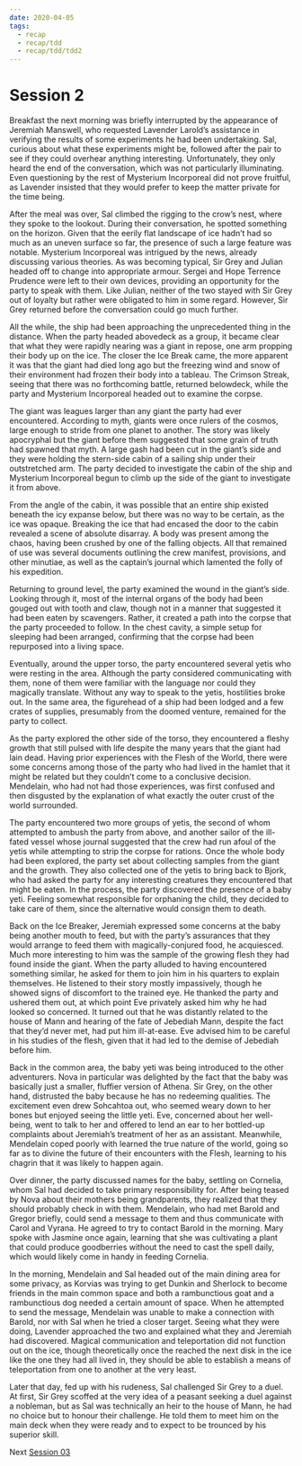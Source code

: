 ```yaml
---
date: 2020-04-05
tags:
  - recap
  - recap/tdd
  - recap/tdd/tdd2
---
```

# Session 2

Breakfast the next morning was briefly interrupted by the appearance of Jeremiah Manswell, who requested Lavender Larold’s assistance in verifying the results of some experiments he had been undertaking. Sal, curious about what these experiments might be, followed after the pair to see if they could overhear anything interesting. Unfortunately, they only heard the end of the conversation, which was not particularly illuminating. Even questioning by the rest of Mysterium Incorporeal did not prove fruitful, as Lavender insisted that they would prefer to keep the matter private for the time being.

After the meal was over, Sal climbed the rigging to the crow’s nest, where they spoke to the lookout. During their conversation, he spotted something on the horizon. Given that the eerily flat landscape of ice hadn’t had so much as an uneven surface so far, the presence of such a large feature was notable. Mysterium Incorporeal was intrigued by the news, already discussing various theories. As was becoming typical, Sir Grey and Julian headed off to change into appropriate armour. Sergei and Hope Terrence Prudence were left to their own devices, providing an opportunity for the party to speak with them. Like Julian, neither of the two stayed with Sir Grey out of loyalty but rather were obligated to him in some regard. However, Sir Grey returned before the conversation could go much further.

All the while, the ship had been approaching the unprecedented thing in the distance. When the party headed abovedeck as a group, it became clear that what they were rapidly nearing was a giant in repose, one arm propping their body up on the ice. The closer the Ice Break came, the more apparent it was that the giant had died long ago but the freezing wind and snow of their environment had frozen their body into a tableau. The Crimson Streak, seeing that there was no forthcoming battle, returned belowdeck, while the party and Mysterium Incorporeal headed out to examine the corpse.

The giant was leagues larger than any giant the party had ever encountered. According to myth, giants were once rulers of the cosmos, large enough to stride from one planet to another. The story was likely apocryphal but the giant before them suggested that some grain of truth had spawned that myth. A large gash had been cut in the giant’s side and they were holding the stern-side cabin of a sailing ship under their outstretched arm. The party decided to investigate the cabin of the ship and Mysterium Incorporeal begun to climb up the side of the giant to investigate it from above.

From the angle of the cabin, it was possible that an entire ship existed beneath the icy expanse below, but there was no way to be certain, as the ice was opaque. Breaking the ice that had encased the door to the cabin revealed a scene of absolute disarray. A body was present among the chaos, having been crushed by one of the falling objects. All that remained of use was several documents outlining the crew manifest, provisions, and other minutiae, as well as the captain’s journal which lamented the folly of his expedition.

Returning to ground level, the party examined the wound in the giant’s side. Looking through it, most of the internal organs of the body had been gouged out with tooth and claw, though not in a manner that suggested it had been eaten by scavengers. Rather, it created a path into the corpse that the party proceeded to follow. In the chest cavity, a simple setup for sleeping had been arranged, confirming that the corpse had been repurposed into a living space.

Eventually, around the upper torso, the party encountered several yetis who were resting in the area. Although the party considered communicating with them, none of them were familiar with the language nor could they magically translate. Without any way to speak to the yetis, hostilities broke out. In the same area, the figurehead of a ship had been lodged and a few crates of supplies, presumably from the doomed venture, remained for the party to collect.

As the party explored the other side of the torso, they encountered a fleshy growth that still pulsed with life despite the many years that the giant had lain dead. Having prior experiences with the Flesh of the World, there were some concerns among those of the party who had lived in the hamlet that it might be related but they couldn’t come to a conclusive decision. Mendelain, who had not had those experiences, was first confused and then disgusted by the explanation of what exactly the outer crust of the world surrounded.

The party encountered two more groups of yetis, the second of whom attempted to ambush the party from above, and another sailor of the ill-fated vessel whose journal suggested that the crew had run afoul of the yetis while attempting to strip the corpse for rations. Once the whole body had been explored, the party set about collecting samples from the giant and the growth. They also collected one of the yetis to bring back to Bjork, who had asked the party for any interesting creatures they encountered that might be eaten. In the process, the party discovered the presence of a baby yeti. Feeling somewhat responsible for orphaning the child, they decided to take care of them, since the alternative would consign them to death.

Back on the Ice Breaker, Jeremiah expressed some concerns at the baby being another mouth to feed, but with the party’s assurances that they would arrange to feed them with magically-conjured food, he acquiesced. Much more interesting to him was the sample of the growing flesh they had found inside the giant. When the party alluded to having encountered something similar, he asked for them to join him in his quarters to explain themselves. He listened to their story mostly impassively, though he showed signs of discomfort to the trained eye. He thanked the party and ushered them out, at which point Eve privately asked him why he had looked so concerned. It turned out that he was distantly related to the house of Mann and hearing of the fate of Jebediah Mann, despite the fact that they’d never met, had put him ill-at-ease. Eve advised him to be careful in his studies of the flesh, given that it had led to the demise of Jebediah before him.

Back in the common area, the baby yeti was being introduced to the other adventurers. Nova in particular was delighted by the fact that the baby was basically just a smaller, fluffier version of Athena. Sir Grey, on the other hand, distrusted the baby because he has no redeeming qualities. The excitement even drew Sohcahtoa out, who seemed weary down to her bones but enjoyed seeing the little yeti. Eve, concerned about her well-being, went to talk to her and offered to lend an ear to her bottled-up complaints about Jeremiah’s treatment of her as an assistant. Meanwhile, Mendelain coped poorly with learned the true nature of the world, going so far as to divine the future of their encounters with the Flesh, learning to his chagrin that it was likely to happen again.

Over dinner, the party discussed names for the baby, settling on Cornelia, whom Sal had decided to take primary responsibility for. After being teased by Nova about their mothers being grandparents, they realized that they should probably check in with them. Mendelain, who had met Barold and Gregor briefly, could send a message to them and thus communicate with Carol and Vyrana. He agreed to try to contact Barold in the morning. Mary spoke with Jasmine once again, learning that she was cultivating a plant that could produce goodberries without the need to cast the spell daily, which would likely come in handy in feeding Cornelia.

In the morning, Mendelain and Sal headed out of the main dining area for some privacy, as Korvias was trying to get Dunkin and Sherlock to become friends in the main common space and both a rambunctious goat and a rambunctious dog needed a certain amount of space. When he attempted to send the message, Mendelain was unable to make a connection with Barold, nor with Sal when he tried a closer target. Seeing what they were doing, Lavender approached the two and explained what they and Jeremiah had discovered. Magical communication and teleportation did not function out on the ice, though theoretically once the reached the next disk in the ice like the one they had all lived in, they should be able to establish a means of teleportation from one to another at the very least.

Later that day, fed up with his rudeness, Sal challenged Sir Grey to a duel. At first, Sir Grey scoffed at the very idea of a peasant seeking a duel against a nobleman, but as Sal was technically an heir to the house of Mann, he had no choice but to honour their challenge. He told them to meet him on the main deck when they were ready and to expect to be trounced by his superior skill.

Next
[Session 03](Recaps/Auril%20Adventures/Campaign%202%20-%20A%20Frigid%20Expedition/Session%2003.md)